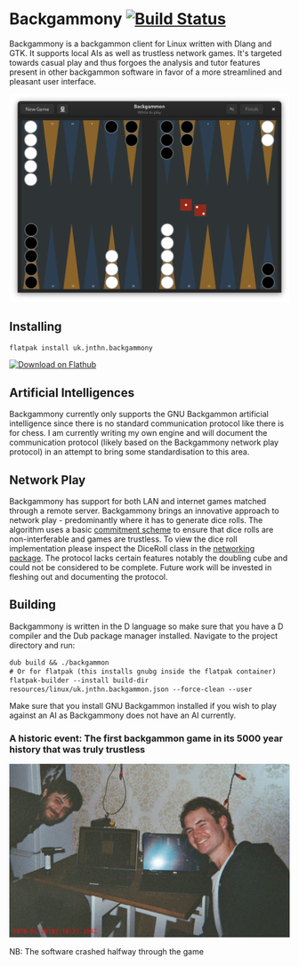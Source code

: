 # Backgammony [![Build Status](https://travis-ci.org/jonathanballs/backgammony.svg?branch=master)](https://travis-ci.org/jonathanballs/backgammony)
Backgammony is a backgammon client for Linux written with Dlang and GTK. It supports local AIs as well as trustless network games. It's targeted towards casual play and thus forgoes the analysis and tutor features present in other backgammon software in favor of a more streamlined and pleasant user interface.

![Screenshot](resources/screenshot.png)

## Installing

```
flatpak install uk.jnthn.backgammony
```

<a href='https://flathub.org/apps/details/uk.jnthn.backgammony'><img width='240' alt='Download on Flathub' src='https://flathub.org/assets/badges/flathub-badge-en.png'/></a>

## Artificial Intelligences
Backgammony currently only supports the GNU Backgammon artificial intelligence since there is no standard communication protocol like there is for chess. I am currently writing my own engine and will document the communication protocol (likely based on the Backgammony network play protocol) in an attempt to bring some standardisation to this area.

## Network Play
Backgammony has support for both LAN and internet games matched through a remote server. Backgammony brings an innovative approach to network play - predominantly where it has to generate dice rolls. The algorithm uses a basic [commitment scheme](https://en.wikipedia.org/wiki/Commitment_scheme) to ensure that dice rolls are non-interferable and games are trustless. To view the dice roll implementation please inspect the DiceRoll class in the [networking package](https://github.com/jonathanballs/backgammony/blob/master/source/networking/package.d). The protocol lacks certain features notably the doubling cube and could not be considered to be complete. Future work will be invested in fleshing out and documenting the protocol.

## Building
Backgammony is written in the D language so make sure that you have a D compiler and the Dub package manager installed. Navigate to the project directory and run:

```
dub build && ./backgammon
# Or for flatpak (this installs gnubg inside the flatpak container)
flatpak-builder --install build-dir resources/linux/uk.jnthn.backgammon.json --force-clean --user
```

Make sure that you install GNU Backgammon installed if you wish to play against an AI as Backgammony does not have an AI currently.

### A historic event: The first backgammon game in its 5000 year history that was truly trustless
![FirstGame](resources/firstgame.jpg)

NB: The software crashed halfway through the game
